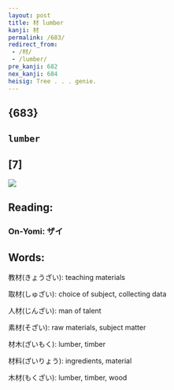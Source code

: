 ```yaml
---
layout: post
title: 材 lumber
kanji: 材
permalink: /683/
redirect_from:
 - /材/
 - /lumber/
pre_kanji: 682
nex_kanji: 684
heisig: Tree . . . genie.
---
```


## {683}

## `lumber`

## [7]

<div class="stroke"><img src="E69D90.png" /></div>

## Reading:

### On-Yomi: ザイ

## Words:

教材(きょうざい): teaching materials

取材(しゅざい): choice of subject, collecting data

人材(じんざい): man of talent

素材(そざい): raw materials, subject matter

材木(ざいもく): lumber, timber

材料(ざいりょう): ingredients, material

木材(もくざい): lumber, timber, wood
